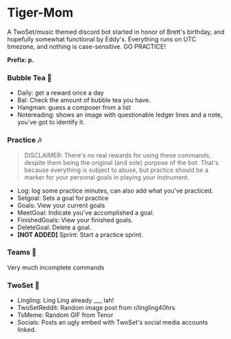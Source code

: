 # Tiger-Mom
A TwoSet/music themed discord bot started in honor of Brett's birthday, and hopefully somewhat functional by Eddy's. Everything runs on UTC timezone, and nothing is case-sensitive. GO PRACTICE!

**Prefix: p.**

### Bubble Tea 🍵

- Daily: get a reward once a day
- Bal: Check the amount of bubble tea you have.
- Hangman: guess a composer from a list
- Notereading: shows an image with questionable ledger lines and a note, you've got to identify it.

### Practice 🎶

> DISCLAIMER: There's no real rewards for using these commands, despite them being the original (and sole) purpose of the bot.
> That's because everything is subject to abuse, but practice should be a marker for your personal goals in playing your instrument. 

- Log: log some practice minutes, can also add what you've practiced.
- Setgoal: Sets a goal for practice
- Goals: View your current goals
- MeetGoal: Indicate you've accomplished a goal.
- FinishedGoals: View your finished goals.
- DeleteGoal: Delete a goal.
- **[NOT ADDED]** Sprint: Start a practice sprint.

### Teams 🤝

Very much incomplete commands

### TwoSet 🎻

- Lingling: Ling Ling already ___ lah!
- TwoSetReddit: Random image post from r/lingling40hrs
- TsMeme: Random GIF from Tenor
- Socials: Posts an ugly embed with TwoSet's social media accounts linked.
